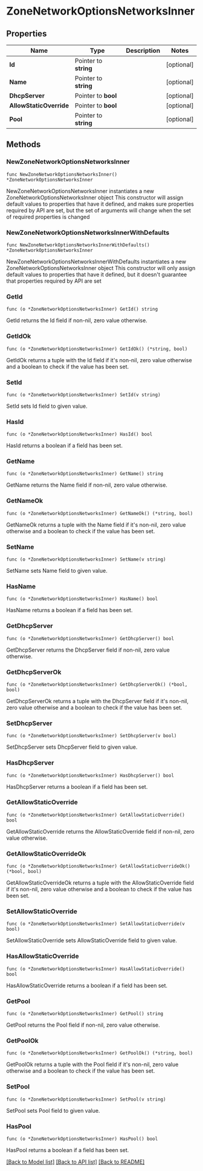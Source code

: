 # ZoneNetworkOptionsNetworksInner

## Properties

Name | Type | Description | Notes
------------ | ------------- | ------------- | -------------
**Id** | Pointer to **string** |  | [optional] 
**Name** | Pointer to **string** |  | [optional] 
**DhcpServer** | Pointer to **bool** |  | [optional] 
**AllowStaticOverride** | Pointer to **bool** |  | [optional] 
**Pool** | Pointer to **string** |  | [optional] 

## Methods

### NewZoneNetworkOptionsNetworksInner

`func NewZoneNetworkOptionsNetworksInner() *ZoneNetworkOptionsNetworksInner`

NewZoneNetworkOptionsNetworksInner instantiates a new ZoneNetworkOptionsNetworksInner object
This constructor will assign default values to properties that have it defined,
and makes sure properties required by API are set, but the set of arguments
will change when the set of required properties is changed

### NewZoneNetworkOptionsNetworksInnerWithDefaults

`func NewZoneNetworkOptionsNetworksInnerWithDefaults() *ZoneNetworkOptionsNetworksInner`

NewZoneNetworkOptionsNetworksInnerWithDefaults instantiates a new ZoneNetworkOptionsNetworksInner object
This constructor will only assign default values to properties that have it defined,
but it doesn't guarantee that properties required by API are set

### GetId

`func (o *ZoneNetworkOptionsNetworksInner) GetId() string`

GetId returns the Id field if non-nil, zero value otherwise.

### GetIdOk

`func (o *ZoneNetworkOptionsNetworksInner) GetIdOk() (*string, bool)`

GetIdOk returns a tuple with the Id field if it's non-nil, zero value otherwise
and a boolean to check if the value has been set.

### SetId

`func (o *ZoneNetworkOptionsNetworksInner) SetId(v string)`

SetId sets Id field to given value.

### HasId

`func (o *ZoneNetworkOptionsNetworksInner) HasId() bool`

HasId returns a boolean if a field has been set.

### GetName

`func (o *ZoneNetworkOptionsNetworksInner) GetName() string`

GetName returns the Name field if non-nil, zero value otherwise.

### GetNameOk

`func (o *ZoneNetworkOptionsNetworksInner) GetNameOk() (*string, bool)`

GetNameOk returns a tuple with the Name field if it's non-nil, zero value otherwise
and a boolean to check if the value has been set.

### SetName

`func (o *ZoneNetworkOptionsNetworksInner) SetName(v string)`

SetName sets Name field to given value.

### HasName

`func (o *ZoneNetworkOptionsNetworksInner) HasName() bool`

HasName returns a boolean if a field has been set.

### GetDhcpServer

`func (o *ZoneNetworkOptionsNetworksInner) GetDhcpServer() bool`

GetDhcpServer returns the DhcpServer field if non-nil, zero value otherwise.

### GetDhcpServerOk

`func (o *ZoneNetworkOptionsNetworksInner) GetDhcpServerOk() (*bool, bool)`

GetDhcpServerOk returns a tuple with the DhcpServer field if it's non-nil, zero value otherwise
and a boolean to check if the value has been set.

### SetDhcpServer

`func (o *ZoneNetworkOptionsNetworksInner) SetDhcpServer(v bool)`

SetDhcpServer sets DhcpServer field to given value.

### HasDhcpServer

`func (o *ZoneNetworkOptionsNetworksInner) HasDhcpServer() bool`

HasDhcpServer returns a boolean if a field has been set.

### GetAllowStaticOverride

`func (o *ZoneNetworkOptionsNetworksInner) GetAllowStaticOverride() bool`

GetAllowStaticOverride returns the AllowStaticOverride field if non-nil, zero value otherwise.

### GetAllowStaticOverrideOk

`func (o *ZoneNetworkOptionsNetworksInner) GetAllowStaticOverrideOk() (*bool, bool)`

GetAllowStaticOverrideOk returns a tuple with the AllowStaticOverride field if it's non-nil, zero value otherwise
and a boolean to check if the value has been set.

### SetAllowStaticOverride

`func (o *ZoneNetworkOptionsNetworksInner) SetAllowStaticOverride(v bool)`

SetAllowStaticOverride sets AllowStaticOverride field to given value.

### HasAllowStaticOverride

`func (o *ZoneNetworkOptionsNetworksInner) HasAllowStaticOverride() bool`

HasAllowStaticOverride returns a boolean if a field has been set.

### GetPool

`func (o *ZoneNetworkOptionsNetworksInner) GetPool() string`

GetPool returns the Pool field if non-nil, zero value otherwise.

### GetPoolOk

`func (o *ZoneNetworkOptionsNetworksInner) GetPoolOk() (*string, bool)`

GetPoolOk returns a tuple with the Pool field if it's non-nil, zero value otherwise
and a boolean to check if the value has been set.

### SetPool

`func (o *ZoneNetworkOptionsNetworksInner) SetPool(v string)`

SetPool sets Pool field to given value.

### HasPool

`func (o *ZoneNetworkOptionsNetworksInner) HasPool() bool`

HasPool returns a boolean if a field has been set.


[[Back to Model list]](../README.md#documentation-for-models) [[Back to API list]](../README.md#documentation-for-api-endpoints) [[Back to README]](../README.md)


